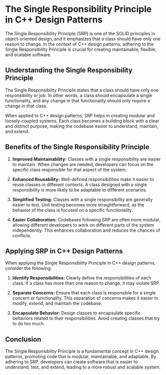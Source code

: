 # The Single Responsibility Principle in C++ Design Patterns

The Single Responsibility Principle (SRP) is one of the SOLID principles in object-oriented design, and it emphasizes that a class should have only one reason to change. In the context of C++ design patterns, adhering to the Single Responsibility Principle is crucial for creating maintainable, flexible, and scalable software.

## Understanding the Single Responsibility Principle

The Single Responsibility Principle states that a class should have only one responsibility or job. In other words, a class should encapsulate a single functionality, and any change in that functionality should only require a change in that class.

When applied to C++ design patterns, SRP helps in creating modular and loosely-coupled systems. Each class becomes a building block with a clear and distinct purpose, making the codebase easier to understand, maintain, and extend.

## Benefits of the Single Responsibility Principle

1. **Improved Maintainability:** Classes with a single responsibility are easier to maintain. When changes are needed, developers can focus on the specific class responsible for that aspect of the system.

2. **Enhanced Reusability:** Well-defined responsibilities make it easier to reuse classes in different contexts. A class designed with a single responsibility is more likely to be adaptable to different scenarios.

3. **Simplified Testing:** Classes with a single responsibility are generally easier to test. Unit testing becomes more straightforward, as the behavior of the class is focused on a specific functionality.

4. **Easier Collaboration:** Codebases following SRP are often more modular, allowing different developers to work on different parts of the system independently. This enhances collaboration and reduces the chances of conflicts.

## Applying SRP in C++ Design Patterns

When applying the Single Responsibility Principle in C++ design patterns, consider the following:

1. **Identify Responsibilities:** Clearly define the responsibilities of each class. If a class has more than one reason to change, it may violate SRP.

2. **Separate Concerns:** Ensure that each class is responsible for a single concern or functionality. This separation of concerns makes it easier to modify, extend, and maintain the codebase.

3. **Encapsulate Behavior:** Design classes to encapsulate specific behaviors related to their responsibilities. Avoid creating classes that try to do too much.

## Conclusion

The Single Responsibility Principle is a fundamental concept in C++ design patterns, promoting code that is modular, maintainable, and adaptable. By adhering to SRP, developers can create software that is easier to understand, test, and extend, leading to a more robust and scalable system.

